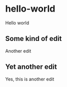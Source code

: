 # hello-world
Hello world


## Some kind of edit
Another edit

## Yet another edit
Yes, this is another edit
